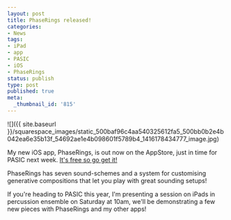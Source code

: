 ```yaml
---
layout: post
title: PhaseRings released!
categories:
- News
tags:
- iPad
- app
- PASIC
- iOS
- PhaseRings
status: publish
type: post
published: true
meta:
  _thumbnail_id: '815'
---
```


![]({{ site.baseurl }}/squarespace_images/static_500baf96c4aa540325612fa5_500bb0b2e4b042ea6e35b13f_54692ae1e4b098601f5789b4_1416178434777_image.jpg)
  


My new iOS app, PhaseRings, is out now on the AppStore, just in time for PASIC next week. 
[It's free so go get it!](https://appsto.re/au/ur0h3.i)


PhaseRings has seven sound-schemes and a system for customising generative compositions that let you play with great sounding setups!


If you're heading to PASIC this year, I'm presenting a session on iPads in percussion ensemble on Saturday at 10am, we'll be demonstrating a few new pieces with PhaseRings and my other apps!
